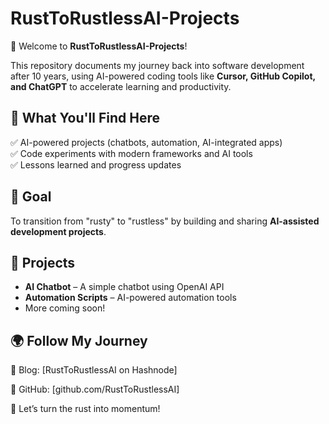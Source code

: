 # RustToRustlessAI-Projects  

🚀 Welcome to **RustToRustlessAI-Projects**!  

This repository documents my journey back into software development after 10 years, using AI-powered coding tools like **Cursor, GitHub Copilot, and ChatGPT** to accelerate learning and productivity.  

## 📌 What You'll Find Here  
✅ AI-powered projects (chatbots, automation, AI-integrated apps)  
✅ Code experiments with modern frameworks and AI tools  
✅ Lessons learned and progress updates  

## 🎯 Goal  
To transition from "rusty" to "rustless" by building and sharing **AI-assisted development projects**.  

## 📁 Projects  
- **AI Chatbot** – A simple chatbot using OpenAI API  
- **Automation Scripts** – AI-powered automation tools  
- More coming soon!  

## 🌍 Follow My Journey  
📖 Blog: [RustToRustlessAI on Hashnode] 

🐙 GitHub: [github.com/RustToRustlessAI]

🚀 Let’s turn the rust into momentum!  

